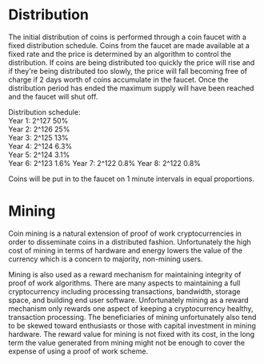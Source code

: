 # Distribution
The initial distribution of coins is performed through a coin faucet with a fixed distribution schedule.  Coins from the faucet are made available at a fixed rate and the price is determined by an algorithm to control the distribution.  If coins are being distributed too quickly the price will rise and if they're being distributed too slowly, the price will fall becoming free of charge if 2 days worth of coins accumulate in the faucet.  Once the distribution period has ended the maximum supply will have been reached and the faucet will shut off.  

Distribution schedule:  
Year 1: 2^127 50%  
Year 2: 2^126 25%  
Year 3: 2^125 13%  
Year 4: 2^124 6.3%  
Year 5: 2^124 3.1%  
Year 6: 2^123 1.6%
Year 7: 2^122 0.8%
Year 8: 2^122 0.8%

Coins will be put in to the faucet on 1 minute intervals in equal proportions.

# Mining

Coin mining is a natural extension of proof of work cryptocurrencies in order to disseminate coins in a distributed fashion.  Unfortunately the high cost of mining in terms of hardware and energy lowers the value of the currency which is a concern to majority, non-mining users.

Mining is also used as a reward mechanism for maintaining integrity of proof of work algorithms.  There are many aspects to maintaining a full cryptocurrency including processing transactions, bandwidth, storage space, and building end user software.  Unfortunately mining as a reward mechanism only rewards one aspect of keeping a cryptocurrency healthy, transaction processing. The beneficiaries of mining unfortunately also tend to be skewed toward enthusiasts or those with capital investment in mining hardware.  The reward value for mining is not fixed with its cost, in the long term the value generated from mining might not be enough to cover the expense of using a proof of work scheme.  